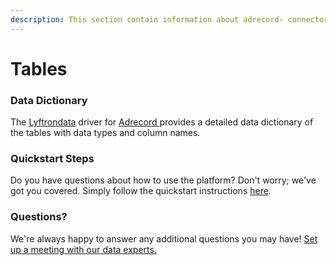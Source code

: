 ```yaml
---
description: This section contain information about adrecord- connector tables information
---
```


# Tables

### Data Dictionary

The [Lyftrondata](https://www.lyftrondata.com/) driver for [Adrecord ](../../adrecord-/data-model/None/)provides a detailed data dictionary of the tables with data types and column names.

### Quickstart Steps

Do you have questions about how to use the platform? Don't worry; we've got you covered. Simply follow the quickstart instructions [here](../).

### Questions? <a href="#questions" id="questions"></a>

We're always happy to answer any additional questions you may have! [Set up a meeting with our data experts.](https://www.lyftrondata.com/book-a-meeting/)
